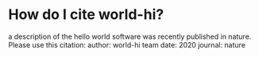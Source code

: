 How do I cite world-hi?
=======================

a description of the hello world software was recently published in nature. Please use this citation:
author: world-hi team
date: 2020
journal: nature